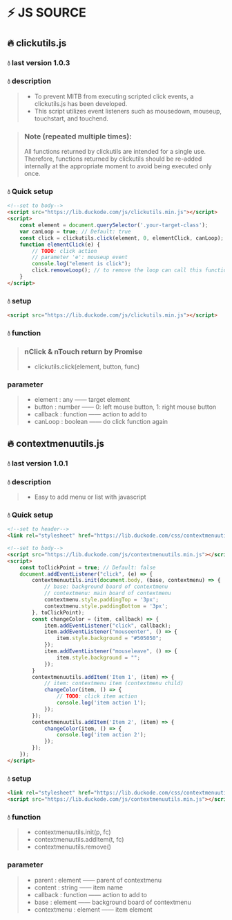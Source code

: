# ⚡ JS SOURCE

## 🔥 clickutils.js
### 💧 last version 1.0.3
### 💧 description
> * To prevent MITB from executing scripted click events, a clickutils.js has been developed. 
> * This script utilizes event listeners such as mousedown, mouseup, touchstart, and touchend.

> ### Note (repeated multiple times):
> All functions returned by clickutils are intended for a single use. Therefore, functions returned by clickutils should be re-added internally at the appropriate moment to avoid being executed only once.

### 💧 Quick setup
```html
<!--set to body-->
<script src="https://lib.duckode.com/js/clickutils.min.js"></script>
<script>
    const element = document.querySelector('.your-target-class');
    var canLoop = true; // Default: true
    const click = clickutils.click(element, 0, elementClick, canLoop);
    function elementClick(e) {
        // TODO: click action
        // parameter 'e': mouseup event
        console.log("element is click");
        click.removeLoop(); // to remove the loop can call this function
    }
</script>
```

### 💧 setup
```html
<script src="https://lib.duckode.com/js/clickutils.min.js"></script>
```

### 💧 function
> ### nClick & nTouch return by Promise
> * clickutils.click(element, button, func)

### parameter
> * element : any —— target element
> * button : number —— 0: left mouse button, 1: right mouse button
> * callback : function —— action to add to
> * canLoop : boolean —— do click function again

## 🔥 contextmenuutils.js
### 💧 last version 1.0.1
### 💧 description
> * Easy to add menu or list with javascript

### 💧 Quick setup
```html
<!--set to header-->
<link rel="stylesheet" href="https://lib.duckode.com/css/contextmenuutils.css">

<!--set to body-->
<script src="https://lib.duckode.com/js/contextmenuutils.min.js"></script>
<script>
    const toClickPoint = true; // Default: false
    document.addEventListener("click", (e) => {
        contextmenuutils.init(document.body, (base, contextmenu) => {
            // base: background board of contextmenu
            // contextmenu: main board of contextmenu
            contextmenu.style.paddingTop = '3px';
            contextmenu.style.paddingBottom = '3px';
        }, toClickPoint);
        const changeColor = (item, callback) => {
            item.addEventListener("click", callback);
            item.addEventListener("mouseenter", () => {
                item.style.background = "#505050";
            });
            item.addEventListener("mouseleave", () => {
                item.style.background = "";
            });
        }
        contextmenuutils.addItem('Item 1', (item) => {
            // item: contextmenu item (contextmenu child)
            changeColor(item, () => {
                // TODO: click item action
                console.log('item action 1');
            });
        });
        contextmenuutils.addItem('Item 2', (item) => {
            changeColor(item, () => {
                console.log('item action 2');
            });
        });
    });
</script>
```

### 💧 setup
```html
<link rel="stylesheet" href="https://lib.duckode.com/css/contextmenuutils.css">
<script src="https://lib.duckode.com/js/contextmenuutils.min.js"></script>
```

### 💧 function
> * contextmenuutils.init(p, fc)
> * contextmenuutils.addItem(t, fc)
> * contextmenuutils.remove()

### parameter
> * parent : element —— parent of contextmenu
> * content : string —— item name
> * callback : function —— action to add to
> * base : element —— background board of contextmenu
> * contextmenu : element —— item element